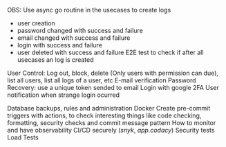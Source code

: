 OBS: Use async go routine in the usecases to create logs
- user creation
- password changed with success and failure
- email changed with success and failure
- login  with success and failure
- user deleted with success and failure
E2E test to check if after all usecases an log is created

User Control: Log out, block, delete (Only users with permission can due), list all users, list all logs of a user, etc
E-mail verification
Password Recovery: use a unique token sended to email
Login with google
2FA
User notification when strange login ocurred

Database backups, rules and administration
Docker
Create pre-commit triggers with actions, to check interesting things like code checking, formatting, security checks and commit message pattern
How to monitor and have observability
CI/CD securely (_snyk_, _app.codacy_)
Security tests
Load Tests

